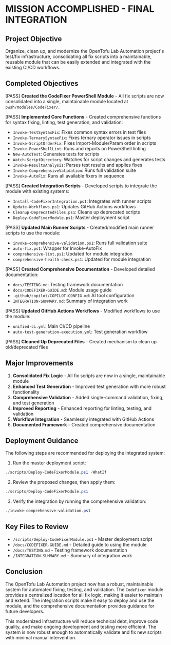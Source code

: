 # MISSION ACCOMPLISHED - FINAL INTEGRATION

## Project Objective
Organize, clean up, and modernize the OpenTofu Lab Automation project's test/fix infrastructure, consolidating all fix scripts into a maintainable, reusable module that can be easily extended and integrated with the existing CI/CD workflows.

## Completed Objectives

[PASS] **Created the CodeFixer PowerShell Module** - All fix scripts are now consolidated into a single, maintainable module located at `pwsh/modules/CodeFixer/`.

[PASS] **Implemented Core Functions** - Created comprehensive functions for syntax fixing, linting, test generation, and validation:
 - `Invoke-TestSyntaxFix`: Fixes common syntax errors in test files
 - `Invoke-TernarySyntaxFix`: Fixes ternary operator issues in scripts
 - `Invoke-ScriptOrderFix`: Fixes Import-Module/Param order in scripts
 - `Invoke-PowerShellLint`: Runs and reports on PowerShell linting
 - `New-AutoTest`: Generates tests for scripts
 - `Watch-ScriptDirectory`: Watches for script changes and generates tests
 - `Invoke-ResultsAnalysis`: Parses test results and applies fixes
 - `Invoke-ComprehensiveValidation`: Runs full validation suite
 - `Invoke-AutoFix`: Runs all available fixers in sequence

[PASS] **Created Integration Scripts** - Developed scripts to integrate the module with existing systems:
 - `Install-CodeFixerIntegration.ps1`: Integrates with runner scripts
 - `Update-Workflows.ps1`: Updates GitHub Actions workflows
 - `Cleanup-DeprecatedFiles.ps1`: Cleans up deprecated scripts
 - `Deploy-CodeFixerModule.ps1`: Master deployment script

[PASS] **Updated Main Runner Scripts** - Created/modified main runner scripts to use the module:
 - `invoke-comprehensive-validation.ps1`: Runs full validation suite
 - `auto-fix.ps1`: Wrapper for Invoke-AutoFix
 - `comprehensive-lint.ps1`: Updated for module integration
 - `comprehensive-health-check.ps1`: Updated for module integration

[PASS] **Created Comprehensive Documentation** - Developed detailed documentation:
 - `docs/TESTING.md`: Testing framework documentation
 - `docs/CODEFIXER-GUIDE.md`: Module usage guide
 - `.github/copilot/COPILOT-CONFIG.md`: AI tool configuration
 - `INTEGRATION-SUMMARY.md`: Summary of integration work

[PASS] **Updated GitHub Actions Workflows** - Modified workflows to use the module:
 - `unified-ci.yml`: Main CI/CD pipeline
 - `auto-test-generation-execution.yml`: Test generation workflow

[PASS] **Cleaned Up Deprecated Files** - Created mechanism to clean up old/deprecated files

## Major Improvements

1. **Consolidated Fix Logic** - All fix scripts are now in a single, maintainable module
2. **Enhanced Test Generation** - Improved test generation with more robust functionality
3. **Comprehensive Validation** - Added single-command validation, fixing, and test generation
4. **Improved Reporting** - Enhanced reporting for linting, testing, and validation
5. **Workflow Integration** - Seamlessly integrated with GitHub Actions
6. **Documented Framework** - Created comprehensive documentation

## Deployment Guidance

The following steps are recommended for deploying the integrated system:

1. Run the master deployment script:
```powershell
./scripts/Deploy-CodeFixerModule.ps1 -WhatIf
```

2. Review the proposed changes, then apply them:
```powershell
./scripts/Deploy-CodeFixerModule.ps1
```

3. Verify the integration by running the comprehensive validation:
```powershell
./invoke-comprehensive-validation.ps1
```

## Key Files to Review

- `/scripts/Deploy-CodeFixerModule.ps1` - Master deployment script
- `/docs/CODEFIXER-GUIDE.md` - Detailed guide to using the module
- `/docs/TESTING.md` - Testing framework documentation
- `/INTEGRATION-SUMMARY.md` - Summary of integration work

## Conclusion

The OpenTofu Lab Automation project now has a robust, maintainable system for automated fixing, testing, and validation. The `CodeFixer` module provides a centralized location for all fix logic, making it easier to maintain and extend. The integration scripts make it easy to deploy and use the module, and the comprehensive documentation provides guidance for future developers.

This modernized infrastructure will reduce technical debt, improve code quality, and make ongoing development and testing more efficient. The system is now robust enough to automatically validate and fix new scripts with minimal manual intervention.
